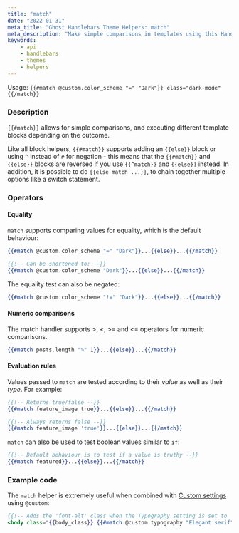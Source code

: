 ```yaml
---
title: "match"
date: "2022-01-31"
meta_title: "Ghost Handlebars Theme Helpers: match"
meta_description: "Make simple comparisons in templates using this Handlebars theme helper in your custom Ghost theme."
keywords:
    - api
    - handlebars
    - themes
    - helpers
---
```


Usage: `{{#match @custom.color_scheme "=" "Dark"}} class="dark-mode"{{/match}}`

### Description

`{{#match}}` allows for simple comparisons, and executing different template blocks depending on the outcome.

Like all block helpers, `{{#match}}` supports adding an `{{else}}` block or using `^` instead of `#` for negation - this means that the `{{#match}}` and `{{else}}` blocks are reversed if you use `{{^match}}` and `{{else}}` instead. In addition, it is possible to do `{{else match ...}}`, to chain together multiple options like a switch statement.

### Operators

#### Equality

`match` supports comparing values for equality, which is the default behaviour:

```handlebars
{{#match @custom.color_scheme "=" "Dark"}}...{{else}}...{{/match}}

{{!-- Can be shortened to: --}}
{{#match @custom.color_scheme "Dark"}}...{{else}}...{{/match}}
```

The equality test can also be negated:

```handlebars
{{#match @custom.color_scheme "!=" "Dark"}}...{{else}}...{{/match}}
```

#### Numeric comparisons

The match handler supports >, <, >= and <= operators for numeric comparisons.

```handlebars
{{#match posts.length ">" 1}}...{{else}}...{{/match}}
```

#### Evaluation rules

Values passed to `match` are tested according to their _value_ as well as their _type_. For example:

```handlebars
{{!-- Returns true/false --}}
{{#match feature_image true}}...{{else}}...{{/match}}

{{!-- Always returns false --}}
{{#match feature_image 'true'}}...{{else}}...{{/match}}
```

`match` can also be used to test boolean values similar to `if`:

```handlebars
{{!-- Default behaviour is to test if a value is truthy --}}
{{#match featured}}...{{else}}...{{/match}}
```

### Example code

The `match` helper is extremely useful when combined with [Custom settings](/docs/themes/custom-settings/) using `@custom`:

```handlebars
{{!-- Adds the 'font-alt' class when the Typography setting is set to 'Elegant serif' --}}
<body class="{{body_class}} {{#match @custom.typography "Elegant serif"}}font-alt{{/match}}">
```
